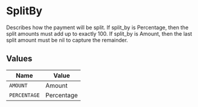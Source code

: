 # SplitBy

Describes how the payment will be split. If split_by is Percentage, then the split amounts must add up to exactly 100. If split_by is Amount, then the last split amount must be nil to capture the remainder.


## Values

| Name         | Value        |
| ------------ | ------------ |
| `AMOUNT`     | Amount       |
| `PERCENTAGE` | Percentage   |